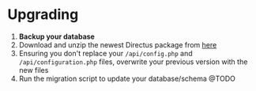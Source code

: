 # Upgrading
1. **Backup your database**
2. Download and unzip the newest Directus package from [here](https://github.com/RNGR/directus6/tree/build)
3. Ensuring you don't replace your `/api/config.php` and `/api/configuration.php` files, overwrite your previous version with the new files
4. Run the migration script to update your database/schema @TODO
